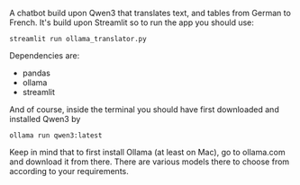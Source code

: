 A chatbot build upon Qwen3 that translates text, and tables from German to French. It's build upon Streamlit so to run the app you should use:

`streamlit run ollama_translator.py`

Dependencies are:

- pandas
- ollama
- streamlit

And of course, inside the terminal you should have first downloaded and installed Qwen3 by

`ollama run qwen3:latest`


Keep in mind that to first install Ollama (at least on Mac), go to ollama.com and download it from there. There are various models there to choose from according to your requirements.
